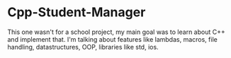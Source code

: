 # Cpp-Student-Manager

This one wasn't for a school project, my main goal was to learn about C++ and implement that.
I'm talking about features like lambdas, macros, file handling, datastructures, OOP, libraries like std, ios.
